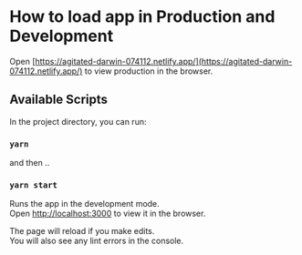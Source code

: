 # How to load app in Production and Development

Open [https://agitated-darwin-074112.netlify.app/](https://agitated-darwin-074112.netlify.app/) to view production in the browser.

## Available Scripts

In the project directory, you can run:

### `yarn`

and then ..

### `yarn start`

Runs the app in the development mode.\
Open [http://localhost:3000](http://localhost:3000) to view it in the browser.

The page will reload if you make edits.\
You will also see any lint errors in the console.
